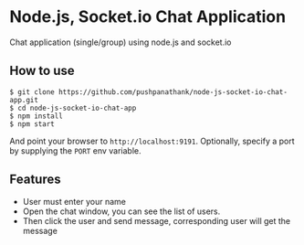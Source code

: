 
# Node.js, Socket.io Chat Application

Chat application (single/group) using node.js and socket.io

## How to use

```
$ git clone https://github.com/pushpanathank/node-js-socket-io-chat-app.git
$ cd node-js-socket-io-chat-app
$ npm install
$ npm start
```

And point your browser to `http://localhost:9191`. Optionally, specify
a port by supplying the `PORT` env variable.

## Features

- User must enter your name
- Open the chat window, you can see the list of users.
- Then click the user and send message, corresponding user will get the message 
